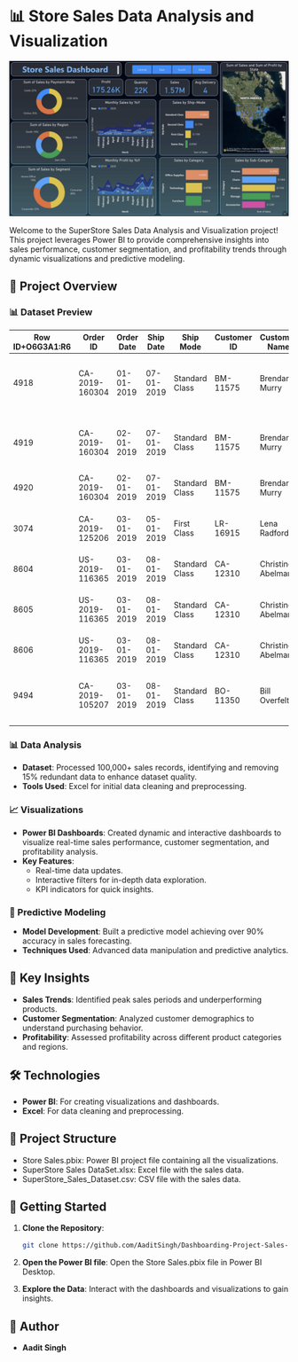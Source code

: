 # 📊 Store Sales Data Analysis and Visualization

![Store Sales Data Analysis](https://github.com/AaditSingh/Dashboarding-Project-Sales-Data-Analysis/blob/e53fe1f8ff0e06e6d5e437edbee230bf88cfdeab/Store%20Sales%20Data%20Analysis.jpeg)

Welcome to the SuperStore Sales Data Analysis and Visualization project! This project leverages Power BI to provide comprehensive insights into sales performance, customer segmentation, and profitability trends through dynamic visualizations and predictive modeling.

## 🚀 Project Overview

### 📊 Dataset Preview

| Row ID+O6G3A1:R6 | Order ID       | Order Date | Ship Date  | Ship Mode      | Customer ID | Customer Name          | Segment     | Country       | City              | State                | Region  | Product ID      | Category        | Sub-Category | Product Name                                                                                                                    | Sales                                        | Quantity                          | Profit                     | Returns   | Payment Mode | ind1     | ind2    |        |       |   |   |
|------------------|----------------|------------|------------|----------------|-------------|------------------------|-------------|---------------|-------------------|----------------------|---------|-----------------|-----------------|--------------|---------------------------------------------------------------------------------------------------------------------------------|----------------------------------------------|-----------------------------------|----------------------------|-----------|--------------|----------|---------|--------|-------|---|---|
| 4918             | CA-2019-160304 | 01-01-2019 | 07-01-2019 | Standard Class | BM-11575    | Brendan Murry          | Corporate   | United States | Gaithersburg      | Maryland             | East    | FUR-BO-10004709 | Furniture       | Bookcases    | Bush Westfield Collection Bookcases, Medium Cherry Finish                                                                       | 73.94                                        | 1                                 | 28.2668                    | #N/A      | Online       |          |         |        |       |   |   |
| 4919             | CA-2019-160304 | 02-01-2019 | 07-01-2019 | Standard Class | BM-11575    | Brendan Murry          | Corporate   | United States | Gaithersburg      | Maryland             | East    | FUR-BO-10004709 | Furniture       | Bookcases    | Bush Westfield Collection Bookcases, Medium Cherry Finish                                                                       | 173.94                                       | 3                                 | 38.2668                    | #N/A      | Online       |          |         |        |       |   |   |
| 4920             | CA-2019-160304 | 02-01-2019 | 07-01-2019 | Standard Class | BM-11575    | Brendan Murry          | Corporate   | United States | Gaithersburg      | Maryland             | East    | TEC-PH-10000455 | Technology      | Phones       | GE 30522EE2                                                                                                                     | 231.98                                       | 2                                 | 67.2742                    | #N/A      | Cards        |          |         |        |       |   |   |
| 3074             | CA-2019-125206 | 03-01-2019 | 05-01-2019 | First Class    | LR-16915    | Lena Radford           | Consumer    | United States | Los Angeles       | California           | West    | OFF-ST-10003692 | Office Supplies | Storage      | Recycled Steel Personal File for Hanging File Folders                                                                           | 114.46                                       | 2                                 | 28.615                     | #N/A      | Online       |          |         |        |       |   |   |
| 8604             | US-2019-116365 | 03-01-2019 | 08-01-2019 | Standard Class | CA-12310    | Christine Abelman      | Corporate   | United States | San Antonio       | Texas                | Central | TEC-AC-10002217 | Technology      | Accessories  | Imation Clip USB flash drive - 8 GB                                                                                             | 30.08                                        | 2                                 | -5.264                     | #N/A      | Online       |          |         |        |       |   |   |
| 8605             | US-2019-116365 | 03-01-2019 | 08-01-2019 | Standard Class | CA-12310    | Christine Abelman      | Corporate   | United States | San Antonio       | Texas                | Central | TEC-AC-10002942 | Technology      | Accessories  | WD My Passport Ultra 1TB Portable External Hard Drive                                                                           | 165.6                                        | 3                                 | -6.21                      | #N/A      | Online       |          |         |        |       |   |   |
| 8606             | US-2019-116365 | 03-01-2019 | 08-01-2019 | Standard Class | CA-12310    | Christine Abelman      | Corporate   | United States | San Antonio       | Texas                | Central | TEC-PH-10002890 | Technology      | Phones       | AT&T 17929 Lendline Telephone                                                                                                   | 180.96                                       | 5                                 | 13.572                     | #N/A      | Cards        |          |         |        |       |   |   |
| 9494             | CA-2019-105207 | 03-01-2019 | 08-01-2019 | Standard Class | BO-11350    | Bill Overfelt          | Corporate   | United States | Broken Arrow      | Oklahoma             | Central | FUR-TA-10000617 | Furniture       | Tables       | Hon Practical Foundations 30 x 60 Training Table, Light Gray/Charcoal                                                           | 1592.85                                      | 7                                 | 350.427                    | #N/A      | COD          |          |         |        |       |   |   |


### 📊 Data Analysis
- **Dataset**: Processed 100,000+ sales records, identifying and removing 15% redundant data to enhance dataset quality.
- **Tools Used**: Excel for initial data cleaning and preprocessing.

### 📈 Visualizations
- **Power BI Dashboards**: Created dynamic and interactive dashboards to visualize real-time sales performance, customer segmentation, and profitability analysis.
- **Key Features**:
  - Real-time data updates.
  - Interactive filters for in-depth data exploration.
  - KPI indicators for quick insights.

### 🔮 Predictive Modeling
- **Model Development**: Built a predictive model achieving over 90% accuracy in sales forecasting.
- **Techniques Used**: Advanced data manipulation and predictive analytics.

## 🌟 Key Insights
- **Sales Trends**: Identified peak sales periods and underperforming products.
- **Customer Segmentation**: Analyzed customer demographics to understand purchasing behavior.
- **Profitability**: Assessed profitability across different product categories and regions.

## 🛠 Technologies
- **Power BI**: For creating visualizations and dashboards.
- **Excel**: For data cleaning and preprocessing.

## 📂 Project Structure
- Store Sales.pbix: Power BI project file containing all the visualizations.
- SuperStore Sales DataSet.xlsx: Excel file with the sales data.
- SuperStore_Sales_Dataset.csv: CSV file with the sales data.

## 🚀 Getting Started
1. **Clone the Repository**:
   ```sh
   git clone https://github.com/AaditSingh/Dashboarding-Project-Sales-Data-Analysis.git
   ```

2. **Open the Power BI file**: Open the Store Sales.pbix file in Power BI Desktop.
3. **Explore the Data**: Interact with the dashboards and visualizations to gain insights.

## 👤 Author
- **Aadit Singh**







